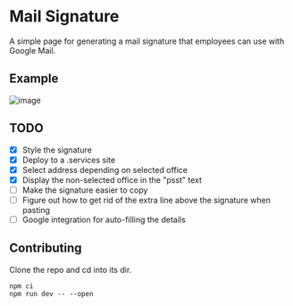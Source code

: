 # Mail Signature

A simple page for generating a mail signature that employees can use with Google Mail.

## Example

![image](https://user-images.githubusercontent.com/3116043/195564302-70fbd2fa-cc7e-4344-99a3-a9a447f5ab29.png)

## TODO

- [x] Style the signature
- [x] Deploy to a .services site
- [x] Select address depending on selected office
- [x] Display the non-selected office in the "psst" text
- [ ] Make the signature easier to copy
- [ ] Figure out how to get rid of the extra line above the signature when pasting
- [ ] Google integration for auto-filling the details

## Contributing

Clone the repo and cd into its dir.

```shell
npm ci
npm run dev -- --open
```
